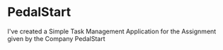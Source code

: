 # PedalStart
I've created a Simple Task Management Application for the Assignment given by the Company PedalStart

